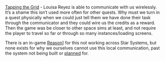 
[Tapping the Grid](../Side_Quests/Side_Quests.md) - Louisa Reyez is able to communicate with us wirelessly. It’s a shame this isn’t used more often for other quests. Why must we turn in a quest physically when we could just tell them we have done their task through the communicator and they could wire us the credits as a reward. Then the game was be closer to other space sims at least, and not require the player to travel so far or through so many instances/loading screens.

There is an in-game [Reason](../Research/Traveller_TTRPG.md)] for this not working across Star Systems, but none exists for why we ourselves cannot use this local communication, past the system not being built or [planned](../Development/Poor_Planning.md) for.